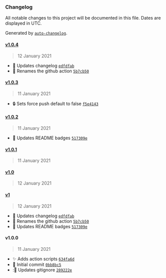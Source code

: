### Changelog

All notable changes to this project will be documented in this file. Dates are displayed in UTC.

Generated by [`auto-changelog`](https://github.com/CookPete/auto-changelog).

#### [v1.0.4](https://github.com/rickstaa/action-create-tag/compare/v1.0.3...v1.0.4)

> 12 January 2021

- :memo: Updates changelog [`edfdfab`](https://github.com/rickstaa/action-create-tag/commit/edfdfabf3bfce55f4228c064fd5b0c68757b2d38)
- :truck: Renames the github action [`5b7cb50`](https://github.com/rickstaa/action-create-tag/commit/5b7cb50cbf9c20a67323e519b3ee965e3a1f51ff)

#### [v1.0.3](https://github.com/rickstaa/action-create-tag/compare/v1.0.2...v1.0.3)

> 11 January 2021

- :lock: Sets force push default to false [`f5e4143`](https://github.com/rickstaa/action-create-tag/commit/f5e41434b4bda53d9f5ebf4bf5cb198be89c7e7d)

#### [v1.0.2](https://github.com/rickstaa/action-create-tag/compare/v1.0.1...v1.0.2)

> 11 January 2021

- :memo: Updates README badges [`517309e`](https://github.com/rickstaa/action-create-tag/commit/517309eb94f0033434009a1460e688855703a299)

#### [v1.0.1](https://github.com/rickstaa/action-create-tag/compare/v1.0...v1.0.1)

> 11 January 2021

#### [v1.0](https://github.com/rickstaa/action-create-tag/compare/v1...v1.0)

> 12 January 2021

#### [v1](https://github.com/rickstaa/action-create-tag/compare/v1.0.0...v1)

> 12 January 2021

- :memo: Updates changelog [`edfdfab`](https://github.com/rickstaa/action-create-tag/commit/edfdfabf3bfce55f4228c064fd5b0c68757b2d38)
- :truck: Renames the github action [`5b7cb50`](https://github.com/rickstaa/action-create-tag/commit/5b7cb50cbf9c20a67323e519b3ee965e3a1f51ff)
- :memo: Updates README badges [`517309e`](https://github.com/rickstaa/action-create-tag/commit/517309eb94f0033434009a1460e688855703a299)

#### v1.0.0

> 11 January 2021

- :sparkles: Adds action scripts [`634fa6d`](https://github.com/rickstaa/action-create-tag/commit/634fa6d7b913faf0328140f15d743f31ec8fbaa3)
- :tada: Initial commit [`0bb8bc5`](https://github.com/rickstaa/action-create-tag/commit/0bb8bc55166c5ab3fe0e064e92a8bef300757f36)
- ::see_no_evil: Updates gitignore [`289222e`](https://github.com/rickstaa/action-create-tag/commit/289222e17b25bb302a5d7ccdefc40d001ad01142)
